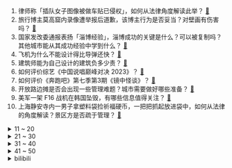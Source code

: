 1. 律师称「插队女子图像被做车贴已侵权」，如何从法律角度解读此举？ [:link:](https://www.zhihu.com/question/599077913)
2. 旅行博主莫高窟内录像遭举报后道歉，该博主行为是否妥当？对壁画有伤害吗？ [:link:](https://www.zhihu.com/question/598831015)
3. 国家发改委通报表扬「淄博经验」，淄博成功的关键是什么？可以被复制吗？其他城市能从其成功经验中学到什么？ [:link:](https://www.zhihu.com/question/599425632)
4. 飞机为什么不能设计得比导弹还快？ [:link:](https://www.zhihu.com/question/476376732)
5. 建筑师能为自己设计的建筑负多少责？ [:link:](https://www.zhihu.com/question/598244987)
6. 如何评价综艺《中国说唱巅峰对决 2023》？ [:link:](https://www.zhihu.com/question/599443964)
7. 如何评价《奔跑吧》第七季第3期《镜中怪谈》？ [:link:](https://www.zhihu.com/question/599322549)
8. 开放路边摊是否会出现一些管理难题？城市需要做好哪些准备？ [:link:](https://www.zhihu.com/question/599412225)
9. 美军一架 F16 战机在韩国坠毁，有哪些信息值得关注？ [:link:](https://www.zhihu.com/question/599401366)
10. 上海静安寺内一男子拿塑料袋捡祈福硬币，一把把抓起放进袋中，如何从法律的角度解读？景区方是否疏于管理？ [:link:](https://www.zhihu.com/question/599012151)
<details>
<summary>11 ~ 20</summary>

11. 问一下有车的人，有车以后是不是就再也回不到公交大巴等出行方式了？ [:link:](https://www.zhihu.com/question/598597996)
12. 《一人之下》国漫改真人剧《异人之下》官宣，你有哪些想说的？ [:link:](https://www.zhihu.com/question/599300565)
13. 英国国王查尔斯三世加冕仪式于 5 月 6 日在伦敦举行，查尔斯加冕后会给英国带来哪些变化？ [:link:](https://www.zhihu.com/question/599309707)
14. 读书真的会有出路吗？ [:link:](https://www.zhihu.com/question/599009100)
15. 如何看待年轻人拒绝甚至逃避「随份子」？原因可能有哪些？「随份子」被赋予了哪些含义？ [:link:](https://www.zhihu.com/question/599169923)
16. 无叶风扇和有叶风扇有哪些不同？值得购买吗？ [:link:](https://www.zhihu.com/question/591485598)
17. 如何评价 2023 年上海政治等级考（普通高中学业水平等级性考试）？ [:link:](https://www.zhihu.com/question/575508726)
18. 女性备孕需要注意什么？除了叶酸还需要吃什么？ [:link:](https://www.zhihu.com/question/516596648)
19. 3D 建模技术不断发展完善，平面二维游戏在未来是否会退居末流直至沦为小众？ [:link:](https://www.zhihu.com/question/596748683)
20. 在时下玩游戏的你，究竟是在追求什么？ [:link:](https://www.zhihu.com/question/596748672)
</details>
<details>
<summary>21 ~ 30</summary>

21. 拉伸究竟有利于增肌还是不利于增肌？ [:link:](https://www.zhihu.com/question/280948081)
22. 什么迹象表明你该换工作了？ [:link:](https://www.zhihu.com/question/583554905)
23. 如何破解山东黄金博物馆金砖挑战？ [:link:](https://www.zhihu.com/question/599053138)
24. 当年韩信不过一介无名小卒，夸夸其谈，萧何为什么如此赏识他？ [:link:](https://www.zhihu.com/question/487296411)
25. 有什么一般不一起吃的食物，搭配在一起后出乎意料的美味？ [:link:](https://www.zhihu.com/question/596903182)
26. 为什么感觉老歌永远比新歌好听？ [:link:](https://www.zhihu.com/question/367333356)
27. 你带孩子参观博物馆时，体验过哪些让孩子印象深刻的互动项目？ [:link:](https://www.zhihu.com/question/597455240)
28. 有没有哪句台词，让你记住了整部电影/电视剧？ [:link:](https://www.zhihu.com/question/590527384)
29. 美国一智库称克宫遭无人机袭击或是俄「自导自演」，试图为「更广泛的社会动员创造条件」，如何看待这一结论？ [:link:](https://www.zhihu.com/question/599179963)
30. 2023 年 618 有哪些蓝牙耳机值得推荐? [:link:](https://www.zhihu.com/question/597471160)
</details>
<details>
<summary>31 ~ 40</summary>

31. 如何看待智能家电陷入「卷参数」怪圈，作为普通人体验上差别大吗？ [:link:](https://www.zhihu.com/question/599247705)
32. 即将毕业的年轻人都在焦虑什么？你有毕业焦虑吗？ [:link:](https://www.zhihu.com/question/599176903)
33. 《漫长的季节》为什么王响会和邢三一笑泯恩仇？ [:link:](https://www.zhihu.com/question/599157247)
34. 科大讯飞 AI 学习机再升级！讯飞星火认知大模型是什么？升级后的学习机可以超越家教吗？ [:link:](https://www.zhihu.com/question/599383528)
35. 政府推出的存量房交易平台与房产中介有什么不同，通过政府存量房交易平台购买二手房真的会更便宜吗？ [:link:](https://www.zhihu.com/question/599379034)
36. 如果人类被老鹰攻击，如何才能活命？ [:link:](https://www.zhihu.com/question/515362116)
37. 哪一刻让你意识到“年轻人的生活不只有一种解法”？如何让自己的青春过得不平庸？ [:link:](https://www.zhihu.com/question/599379223)
38. 你的家乡有什么旅行的朋友一定会买来送人的特产推荐？ [:link:](https://www.zhihu.com/question/597301774)
39. 游戏是如何深度触及「爱情」、「死亡」、「战争」这三大主题的？ [:link:](https://www.zhihu.com/question/596748354)
40. 未来数字人民币将为居民消费、存款理财等带来哪些变化？还可能出现哪些新的应用场景？ [:link:](https://www.zhihu.com/question/599316533)
</details>
<details>
<summary>41 ~ 50</summary>

41. 数字人民币与支付宝、微信钱包等第三方支付平台有什么本质区别？它对于我国货币政策和货币体系都有哪些作用？ [:link:](https://www.zhihu.com/question/599316366)
42. 22-23 赛季 NBA 绿军再胜 76 人 2:1 领先，双探花合砍 50 分 ，如何评价这场比赛？ [:link:](https://www.zhihu.com/question/599352770)
43. 张雪峰老师的经典8连问及推荐专业大家觉得怎么样？ [:link:](https://www.zhihu.com/question/594601028)
44. 对待那些经常抱怨或者消极的朋友，怎样才能保持积极的人际关系？ [:link:](https://www.zhihu.com/question/598070727)
45. 情侣在巴厘岛酒店身亡，警方排除第三人盗窃行凶可能，女性死者胃部有大量液体，如何解读？哪些细节值得关注？ [:link:](https://www.zhihu.com/question/599547170)
46. 科大讯飞称 10 月 24 日前讯飞星火中文能力将超过 ChatGPT，目前体验如何？后续有何亮点？ [:link:](https://www.zhihu.com/question/599419646)
47. 人和钱是什么关系？ [:link:](https://www.zhihu.com/question/598943231)
48. 现在白天鹅还属于先进的轰炸机吗？ [:link:](https://www.zhihu.com/question/558437243)
49. 当你很努力了，别人就是比你强，怎么办? [:link:](https://www.zhihu.com/question/598870245)
50. 2023 年巴菲特股东大会到来，巴菲特和芒格现场回答 60 个问题，有哪些看点？普通人能获得哪些启示？ [:link:](https://www.zhihu.com/question/599198211)
</details><details>
<summary>bilibili</summary>

1. 打造猫德学院娱乐休闲中心，让小猫咪们德智体美劳全面发展 [:link:](//www.bilibili.com/video/BV13o4y1A7Jp)
2. 电鸡小子 [:link:](//www.bilibili.com/video/BV1ia4y1G7VW)
3. 家里出道的第一天！希望得到大家的鼓励... [:link:](//www.bilibili.com/video/BV1ro4y1w7Vs)
4. 每秒176.65转！许昕VS高速机摄影机，谁会更胜一筹？ [:link:](//www.bilibili.com/video/BV1es4y137vg)
5. 【老番茄】我求婚啦！！ [:link:](//www.bilibili.com/video/BV12h4y1n7tt)
6. 谭sir这段纯爱采访，我可以看一天！ [:link:](//www.bilibili.com/video/BV1Ah4y1J7An)
7. 【原神/星穹铁道|填翻】世界上另一个我！ [:link:](//www.bilibili.com/video/BV1Km4y1y71s)
8. “这短短2分钟，承载的是我们最美好的童年。” [:link:](//www.bilibili.com/video/BV1FV4y1C7Q2)
9. 碳水特种兵！在陕西一天干3顿面，是种怎样的体验？饮 食 男 女【01】 [:link:](//www.bilibili.com/video/BV1H24y1T7rX)
10. 沾沾喜气！办婚礼一点也不后悔！！！ [:link:](//www.bilibili.com/video/BV1Th411j7Vs)
<details>
<summary>11 ~ 20</summary>

11. 体验极限12小时刷蚌埠！龙虾确实爽！看完你们能蚌埠住吗？ [:link:](//www.bilibili.com/video/BV17P411m7Te)
12. 辞职回家的一年，到底可以收获什么… [:link:](//www.bilibili.com/video/BV1bX4y1U7CN)
13. 东北街头71岁大爷国家二级厨师小摊，梅菜扣肉做了55年，一碗肉一斤！ [:link:](//www.bilibili.com/video/BV1sk4y1E722)
14. 为什么现在再也没人提“百慕大三角”了？ [:link:](//www.bilibili.com/video/BV16z4y1h7gh)
15. 我不会上错车了吧【水无月菌】 [:link:](//www.bilibili.com/video/BV1so4y1x7gc)
16. 男人减速带之游戏武器现实版 [:link:](//www.bilibili.com/video/BV1zo4y1x7Gk)
17. 泪目！这就是双向奔赴吧！喝了快30年可口可乐总算被邀请去工厂参观了！【带你探工厂ep01- 江苏太古可口可乐】 [:link:](//www.bilibili.com/video/BV1HL41187uT)
18. CP29和我一起跳舞 [:link:](//www.bilibili.com/video/BV1us4y137PS)
19. 成功学vs“武术大师” [:link:](//www.bilibili.com/video/BV1VP41117aM)
20. 五四高燃歌曲《破晓》 [:link:](//www.bilibili.com/video/BV1es4y1w7TV)
</details>
<details>
<summary>21 ~ 30</summary>

21. 没一个怕死的 [:link:](//www.bilibili.com/video/BV1MX4y127MR)
22. 谈判、混改、八战七败，中国钢铁产业黑暗往事 [:link:](//www.bilibili.com/video/BV16X4y127gP)
23. 卧底一个月，我要曝光这群偷拍少女的变态！ [:link:](//www.bilibili.com/video/BV1Ca4y1G7S9)
24. 同学有些事情 你做不到可能是上天在保护你 [:link:](//www.bilibili.com/video/BV1LM4y1h78U)
25. 什么才叫真正的歇好了 [:link:](//www.bilibili.com/video/BV1oP41127r3)
26. 新 概 念 火 鸡 面 [:link:](//www.bilibili.com/video/BV11M411g7fD)
27. 《原神》剧情PV-「长生」 [:link:](//www.bilibili.com/video/BV1Vh411L7st)
28. 假期出去玩的你 [:link:](//www.bilibili.com/video/BV1EX4y127J9)
29. 高低不能让这瑶骑我头上 [:link:](//www.bilibili.com/video/BV1DP411y7RS)
30. 《崩坏：星穹铁道》星穹研习会02期——「畅想银河」 [:link:](//www.bilibili.com/video/BV1Xo4y1x7t9)
</details>
<details>
<summary>31 ~ 40</summary>

31. 中国式教育，老师带领全班同学孤立差生结果酿成悲剧，是谁的错？ [:link:](//www.bilibili.com/video/BV1fz4y1Y71J)
32. 这是一场巴黎塞纳河畔的浪漫邂逅？ [:link:](//www.bilibili.com/video/BV1ea4y1G73a)
33. 大无语事件#无语死了，是一个悲伤的故事 [:link:](//www.bilibili.com/video/BV1eX4y1U7gk)
34. 内外网玩家公认巅峰剧情，专业配音邀您共赏！【明日方舟四周年活动《孤星》读剧情 Part 1】 [:link:](//www.bilibili.com/video/BV1Yh411L72H)
35. 《自制沉浸逝战斗电竞仓》 [:link:](//www.bilibili.com/video/BV1Ga4y1G7eP)
36. “可是雪啊，飘进老爹的店” [:link:](//www.bilibili.com/video/BV1oc411T73U)
37. 爆肝一个月，我做了一个15万单词数的英语外刊阅读库，可以记笔记，更有AI翻译功能，超级好用！ [:link:](//www.bilibili.com/video/BV1NM4y1b7jH)
38. 【CP29】前方高能来袭 [:link:](//www.bilibili.com/video/BV1QM411g7aV)
39. 艺术生三个月上岸(基础版仅供参考） [:link:](//www.bilibili.com/video/BV16h411L7Yr)
40. 【aespa】aespa《Thirsty》Track Video [:link:](//www.bilibili.com/video/BV1wM41137aT)
</details>
<details>
<summary>41 ~ 50</summary>

41. 带欣小萌走出社恐！！！ [:link:](//www.bilibili.com/video/BV1zo4y1A79x)
42. 真.神仙打架：无限火力发育5小时！谁才是最强后期英雄！！ [:link:](//www.bilibili.com/video/BV1nT411b7TE)
43. 我有一个“马赛克”闺蜜 [:link:](//www.bilibili.com/video/BV1vT411h7kR)
44. 我为什么不喜欢演刘备，以及三国开拍前试镜花絮 [:link:](//www.bilibili.com/video/BV15P411m718)
45. 真的不是全国都这样的吗？ [:link:](//www.bilibili.com/video/BV1Xa4y137u7)
46. [十八站联合中字]230505 十五夜2 SEVENTEEN 篇 EP1 [:link:](//www.bilibili.com/video/BV1x24y1T7c3)
47. 50000块零件，8个人拼21天！在乐高工厂上班也太快乐了吧！ [:link:](//www.bilibili.com/video/BV1ts4y137X6)
48. 超人强自己看了都没绷住 [:link:](//www.bilibili.com/video/BV1vs4y1w756)
49. 趁叫练不在放纵一把 [:link:](//www.bilibili.com/video/BV1vk4y1E7Dz)
50. 逐招拆解，硬核解析，甄子丹吴京巅峰巷战！ [:link:](//www.bilibili.com/video/BV1Kc411M7Zj)
</details>
<details>
<summary>51 ~ 60</summary>

51. 这首“野火”神曲，我还能再听亿遍！！！ [:link:](//www.bilibili.com/video/BV1ZX4y117Dx)
52. 出去玩有多开心，回来写作业就有多开心 [:link:](//www.bilibili.com/video/BV17h4y1J74o)
53. 豆瓣9.5，《漫长的季节》到底藏了多少细节？万字深扒第一期 [:link:](//www.bilibili.com/video/BV1Uz4y1h7Vz)
54. 刘邦灭秦|| 刘主任的一路向西，中年邦的奇幻漂流 [:link:](//www.bilibili.com/video/BV11V4y1d7w7)
55. 东京人民，喜迎新装（但是崩铁） [:link:](//www.bilibili.com/video/BV1uM4y1h7Ps)
56. “万一赢了呢？” [:link:](//www.bilibili.com/video/BV1p24y1T7nz)
57. 帕姆放映厅 | 转圈圈~转圈圈？转圈圈！ [:link:](//www.bilibili.com/video/BV1EL411a74G)
58. 《 优 雅 永 不 过 时 》 [:link:](//www.bilibili.com/video/BV1Kk4y1E7ZQ)
59. “被倾注爱意雕刻出的作品将会拥有灵魂” [:link:](//www.bilibili.com/video/BV1614y1Z7BK)
60. 怎么说呢...主打一个陪伴。 Met Gala红毯明星造型辣评 [:link:](//www.bilibili.com/video/BV13M4y1h7zd)
</details>
<details>
<summary>61 ~ 70</summary>

61. 养一只中华田园犬有多香？它一点也不土，忠诚勇敢，自理能力强，不用多操心，给它一口饭吃跟你一辈子。 [:link:](//www.bilibili.com/video/BV1Gh411L7UZ)
62. 被上了发条的东亚人的一生 [:link:](//www.bilibili.com/video/BV1ko4y1x75k)
63. 第一次指导别人做手工，竟然做出如此炫酷的唢呐！ [:link:](//www.bilibili.com/video/BV1pX4y127TE)
64. 骑行新疆，吹了一天大风头都裂开了，找不到住的地方只好睡在高速底下 [:link:](//www.bilibili.com/video/BV1xT411b7Hq)
65. 大一男生在公交车上勇敢演讲：“我想克服口吃的毛病，未来想做一名法官。” [:link:](//www.bilibili.com/video/BV15o4y1c7XA)
66. 热知识:双子的攻击是互补的 [:link:](//www.bilibili.com/video/BV1wP41117DW)
67. 9.5分了，年度最佳预定！深度解说《漫长的季节》第二期 [:link:](//www.bilibili.com/video/BV1HM41137cd)
68. 老乡们你们安心的在外边打工，家里的孩子你们就放心交给我吧 [:link:](//www.bilibili.com/video/BV1Ls4y1X7em)
69. 当代课教师是亚洲人【Steven He】 [:link:](//www.bilibili.com/video/BV15M4y1b7zQ)
70. 我一般不剪非的视频，这个号除外 [:link:](//www.bilibili.com/video/BV1os4y1g76t)
</details>
<details>
<summary>71 ~ 80</summary>

71. 你们岛上的吸血鬼似乎不怎么扛揍 [:link:](//www.bilibili.com/video/BV1po4y1x7c9)
72. 热知识！原来淄博的“烧烤”其实指的是两种东西！ [:link:](//www.bilibili.com/video/BV11z4y1Y7rr)
73. 还没开始就已经结束 [:link:](//www.bilibili.com/video/BV1io4y1x7RE)
74. 比亚迪：我来组成头部！ [:link:](//www.bilibili.com/video/BV1ph4y1J78u)
75. 看封面不知道在干嘛2 [:link:](//www.bilibili.com/video/BV1ZM411g7nj)
76. 第一次带爸妈在美国，吃中国人全都不吃的，美式中餐！ ！ [:link:](//www.bilibili.com/video/BV1Ls4y137Hq)
77. 仙剑一的编剧究竟有多牛？仙侠之死，为何是必然的？【仙剑奇侠传深度解析01】 [:link:](//www.bilibili.com/video/BV13P411171n)
78. 救一只掉进管道直径10公分左右的小狗，没想到那么难，最后… [:link:](//www.bilibili.com/video/BV12z4y1h7aR)
79. 晚上下雪了，没地方住只好住桥洞，躲在桥洞里却被当地人发现了有点尴尬 [:link:](//www.bilibili.com/video/BV1Ch411V7VG)
80. 我妈是个老甲方（3） [:link:](//www.bilibili.com/video/BV1Bc411N7jy)
</details>
<details>
<summary>81 ~ 90</summary>

81. 在父亲最需要他们的时候，他们选择放弃 [:link:](//www.bilibili.com/video/BV1CV4y1k7wP)
82. 可她是灰姑娘诶！  上海CP29 [:link:](//www.bilibili.com/video/BV1Bh411L7Ph)
83. 【时代少年团】《时代夏令营2》04：开整吧派对 [:link:](//www.bilibili.com/video/BV1Zz4y1h7Zk)
84. 【崩坏：星穹铁道】涉谷的可爱小帕姆 [:link:](//www.bilibili.com/video/BV1Rm4y1C7pq)
85. 《银河护卫队3》终于不是答辩了，但似乎没什么用？ [:link:](//www.bilibili.com/video/BV1Vh411j7yW)
86. 我还是忘不了你的味道….. [:link:](//www.bilibili.com/video/BV1jo4y1x7Rn)
87. 铱：6万多一个的小坩埚，金属耐酸之神，掉进下水道的彩虹 [:link:](//www.bilibili.com/video/BV1us4y197JZ)
88. 《崩坏：星穹铁道》希儿原创曲「乱蝶」 [:link:](//www.bilibili.com/video/BV1KP41117DG)
89. 【SVT_ZER·0】出差十五夜 SEVENTEEN篇 EP1 #1 零站中字 [:link:](//www.bilibili.com/video/BV11V4y1k7hR)
90. 球2前100分钟埋藏了多少细节？《流浪地球2》全片解析05 [:link:](//www.bilibili.com/video/BV1Xm4y1C7tD)
</details>
<details>
<summary>91 ~ 100</summary>

91. 意大利老爸第一次来中国，好奇这里人都是做什么的，满大街好车！ [:link:](//www.bilibili.com/video/BV1xL411a7P5)
92. 《 鸡 哥 天 下 第 一 》 [:link:](//www.bilibili.com/video/BV1am4y1175K)
93. 开始自我怀疑了，对不起我真不该质疑你们的 [:link:](//www.bilibili.com/video/BV1Yo4y1x77E)
94. 华农兄弟：回复粉丝经常问的问题，顺便给狗子修剪一下 [:link:](//www.bilibili.com/video/BV1NP4111748)
95. 【白西瓜】COS｜努力成为喜欢的角色第24天之史尔特尔 [:link:](//www.bilibili.com/video/BV1k24y1T7e3)
96. 【私藏馆】朴树《平凡之路》经典神作！我曾经跨过山和大海 [:link:](//www.bilibili.com/video/BV1bo4y1A7S9)
97. 我要向全世界安利！我妈做的！鸡汁柠檬手撕鸡！！！ [:link:](//www.bilibili.com/video/BV12o4y1x7VY)
98. 【奥迪双钻小果战宝改造过程分享】耗时近四个月!完美还原小果战宝，甚至还能合体!果宝机甲!!!归位!!! [:link:](//www.bilibili.com/video/BV1GV4y1C7m6)
99. 为拯救闺蜜的灵魂，少女竟抢走了她的骨灰，开启了一段救赎之旅 [:link:](//www.bilibili.com/video/BV16X4y127EQ)
100. 【崩坏星穹铁道】首席翻译，带你读懂18星神所有设定！ [:link:](//www.bilibili.com/video/BV1Us4y1g7rF)
</details></details>